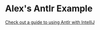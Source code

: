# Alex's Antlr Example

[Check out a guide to using Antlr with IntelliJ](https://github.com/AlexanderKM/AlexAntlrExample/blob/master/Guide.md)